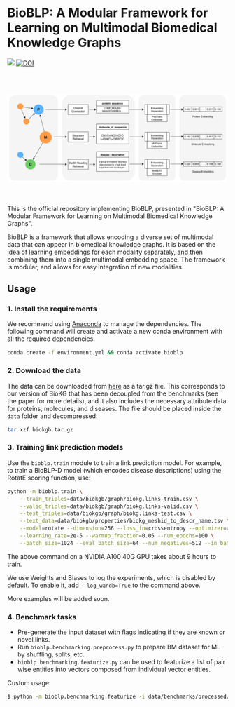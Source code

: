 # BioBLP: A Modular Framework for Learning on Multimodal Biomedical Knowledge Graphs
<div>
<a href="https://github.com/dfdazac/blp/blob/master/LICENSE">
    <img src="https://img.shields.io/badge/License-MIT-blue.svg"></a>
    <a href="https://doi.org/10.5281/zenodo.8005711"><img src="https://zenodo.org/badge/DOI/10.5281/zenodo.8005711.svg" alt="DOI"></a>
</div>

<br><br>
<div align="center">
<img src="fig.png" width="800" />
</div>
<br><br>

This is the official repository implementing BioBLP, presented in "BioBLP: A Modular Framework for Learning on Multimodal Biomedical Knowledge Graphs".

BioBLP is a framework that allows encoding a diverse set of multimodal data that can appear in biomedical knowledge graphs. It is based on the idea of learning embeddings for each modality separately, and then combining them into a single multimodal embedding space. The framework is modular, and allows for easy integration of new modalities.

## Usage

### 1. Install the requirements

We recommend using [Anaconda](https://www.anaconda.com/) to manage the dependencies. The following command will create and activate a new conda environment with all the required dependencies.

```bash
conda create -f environment.yml && conda activate bioblp
```

### 2. Download the data

The data can be downloaded from [here](https://doi.org/10.5281/zenodo.8005711) as a tar.gz file. This corresponds to our version of BioKG that has been decoupled from the benchmarks (see the paper for more details), and it also includes the necessary attribute data for proteins, molecules, and diseases.
The file should be placed inside the `data` folder and decompressed:

```bash
tar xzf biokgb.tar.gz
```

### 3. Training link prediction models

Use the `bioblp.train` module to train a link prediction model. For example, to train a BioBLP-D model (which encodes disease descriptions) using the RotatE scoring function, use:

```sh
python -m bioblp.train \
    --train_triples=data/biokgb/graph/biokg.links-train.csv \
    --valid_triples=data/biokgb/graph/biokg.links-valid.csv \
    --test_triples=data/biokgb/graph/biokg.links-test.csv \
    --text_data=data/biokgb/properties/biokg_meshid_to_descr_name.tsv \
    --model=rotate --dimension=256 --loss_fn=crossentropy --optimizer=adam \
    --learning_rate=2e-5 --warmup_fraction=0.05 --num_epochs=100 \
    --batch_size=1024 --eval_batch_size=64 --num_negatives=512 --in_batch_negatives=True
```

The above command on a NVIDIA A100 40G GPU takes about 9 hours to train.

We use Weights and Biases to log the experiments, which is disabled by default. To enable it, add `--log_wandb=True` to the command above.

More examples will be added soon.

### 4. Benchmark tasks
* Pre-generate the input dataset with flags indicating if they are known or novel links. 
* Run `bioblp.benchmarking.preprocess.py` to prepare BM dataset for ML by shuffling, splits, etc.
* `bioblp.benchmarking.featurize.py` can be used to featurize a list of pair wise entities into vectors composed from individual vector entities.

Custom usage:
```bash
$ python -m bioblp.benchmarking.featurize -i data/benchmarks/processed/dpi_benchmark_p2n-1-10.tsv -o data/features -t kgem -f models/1baon0eg/ -j concatenate
```